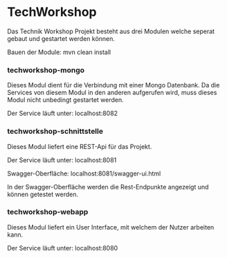 # TechWorkshop

Das Technik Workshop Projekt besteht aus drei Modulen welche seperat gebaut und gestartet werden
können.

Bauen der Module:
    mvn clean install 

### techworkshop-mongo

Dieses Modul dient für die Verbindung mit einer Mongo Datenbank. Da die Services von diesem Modul in
den anderen aufgerufen wird, muss dieses Modul nicht unbedingt gestartet werden.

Der Service läuft unter: localhost:8082

### techworkshop-schnittstelle

Dieses Modul liefert eine REST-Api für das Projekt.

Der Service läuft unter: localhost:8081

Swagger-Oberfläche: localhost:8081/swagger-ui.html

In der Swagger-Oberfläche werden die Rest-Endpunkte angezeigt und können getestet werden.

### techworkshop-webapp

Dieses Modul liefert ein User Interface, mit welchem der Nutzer arbeiten kann.

Der Service läuft unter: localhost:8080